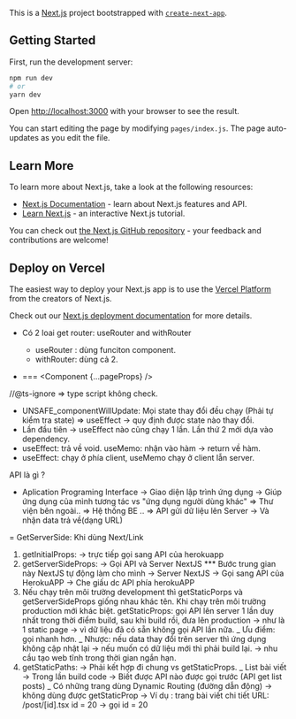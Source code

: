 This is a [Next.js](https://nextjs.org/) project bootstrapped with [`create-next-app`](https://github.com/vercel/next.js/tree/canary/packages/create-next-app).

## Getting Started

First, run the development server:

```bash
npm run dev
# or
yarn dev
```

Open [http://localhost:3000](http://localhost:3000) with your browser to see the result.

You can start editing the page by modifying `pages/index.js`. The page auto-updates as you edit the file.

## Learn More

To learn more about Next.js, take a look at the following resources:

- [Next.js Documentation](https://nextjs.org/docs) - learn about Next.js features and API.
- [Learn Next.js](https://nextjs.org/learn) - an interactive Next.js tutorial.

You can check out [the Next.js GitHub repository](https://github.com/vercel/next.js/) - your feedback and contributions are welcome!

## Deploy on Vercel

The easiest way to deploy your Next.js app is to use the [Vercel Platform](https://vercel.com/import?utm_medium=default-template&filter=next.js&utm_source=create-next-app&utm_campaign=create-next-app-readme) from the creators of Next.js.

Check out our [Next.js deployment documentation](https://nextjs.org/docs/deployment) for more details.

- Có 2 loai get router: useRouter and withRouter

  - useRouter : dùng funciton component.
  - withRouter: dùng cả 2.

- <Component users={pageProps.user} posts={pageProps.posts} /> === <Component {...pageProps} />

//@ts-ignore => type script không check.

- UNSAFE_componentWillUpdate: Mọi state thay đổi đều chạy (Phải tự kiểm tra state) => useEffect -> quy định được state nào thay đổi.
- Lần đầu tiên -> useEffect nào cũng chạy 1 lần. Lần thứ 2 mới dựa vào dependency.
- useEffect: trả về void. useMemo: nhận vào hàm -> return về hàm.
- useEffect: chạy ở phía client, useMemo chạy ở client lẫn server.

API là gì ?

- Aplication Programing Interface
  -> Giao diện lập trình ứng dụng
  -> Giúp ứng dụng của mình tương tác vs "ứng dụng người dùng khác"
  => Thư viện bên ngoài..
  => Hệ thống BE ..
  => API gửi dữ liệu lên Server -> Và nhận data trả về(dạng URL)

= GetServerSide: Khi dùng Next/Link

1. getInitialProps: -> trực tiếp gọi sang API của herokuapp
2. getServerSideProps:
   -> Gọi API và Server NextJS \*\*\* Bước trung gian này NextJS tự động làm cho mình
   -> Server NextJS -> Gọi sang API của HerokuAPP -> Che giấu dc API phía herokuAPP
3. Nếu chạy trên môi trường development thì getStaticPorps và getServerSideProps giống nhau khác tên.
   Khi chạy trên môi trường production mới khác biệt.
   getStaticProps: gọi API lên server 1 lần duy nhất trong thời điểm build, sau khi build rồi, đưa lên production -> như là 1 static page -> vì dữ liệu đã có sẵn không gọi API lần nữa.
   _ Ưu điểm: gọi nhanh hơn.
   _ Nhược: nếu data thay đổi trên server thì ứng dụng không cập nhật lại -> nếu muốn có dữ liệu mới thì phải build lại. -> nhu cầu tạo web tĩnh trong thời gian ngắn hạn.
4. getStaticPaths: -> Phải kết hợp đi chung vs getStaticProps.
   \_ List bài viết
   -> Trong lần build code -> Biết được API nào được gọi trước (API get list posts)
   \_ Có những trang dùng Dynamic Routing (đường dẫn động) -> không dùng được getStaticProp
   -> Ví dụ : trang bài viết chi tiết
   URL: /post/[id].tsx
   id = 20 -> gọi id = 20
